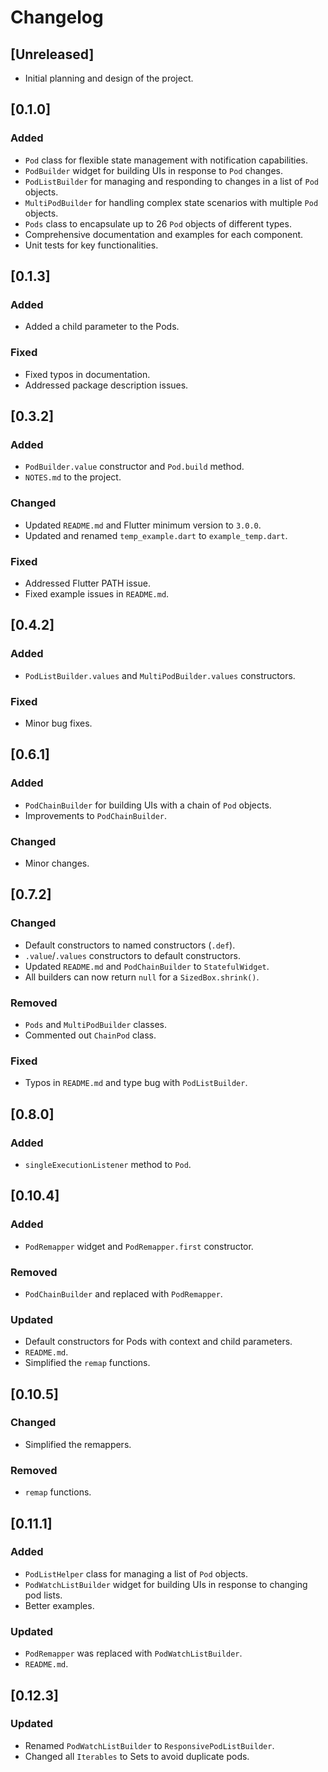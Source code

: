 # Changelog

## [Unreleased]

- Initial planning and design of the project.

## [0.1.0]

### Added

- `Pod` class for flexible state management with notification capabilities.
- `PodBuilder` widget for building UIs in response to `Pod` changes.
- `PodListBuilder` for managing and responding to changes in a list of `Pod` objects.
- `MultiPodBuilder` for handling complex state scenarios with multiple `Pod` objects.
- `Pods` class to encapsulate up to 26 `Pod` objects of different types.
- Comprehensive documentation and examples for each component.
- Unit tests for key functionalities.

## [0.1.3]

### Added

- Added a child parameter to the Pods.

### Fixed

- Fixed typos in documentation.
- Addressed package description issues.

## [0.3.2]

### Added

- `PodBuilder.value` constructor and `Pod.build` method.
- `NOTES.md` to the project.

### Changed

- Updated `README.md` and Flutter minimum version to `3.0.0`.
- Updated and renamed `temp_example.dart` to `example_temp.dart`.

### Fixed

- Addressed Flutter PATH issue.
- Fixed example issues in `README.md`.

## [0.4.2]

### Added

- `PodListBuilder.values` and `MultiPodBuilder.values` constructors.

### Fixed

- Minor bug fixes.

## [0.6.1]

### Added

- `PodChainBuilder` for building UIs with a chain of `Pod` objects.
- Improvements to `PodChainBuilder`.

### Changed

- Minor changes.

## [0.7.2]

### Changed

- Default constructors to named constructors (`.def`).
- `.value`/`.values` constructors to default constructors.
- Updated `README.md` and `PodChainBuilder` to `StatefulWidget`.
- All builders can now return `null` for a `SizedBox.shrink()`.

### Removed

- `Pods` and `MultiPodBuilder` classes.
- Commented out `ChainPod` class.

### Fixed

- Typos in `README.md` and type bug with `PodListBuilder`.

## [0.8.0]

### Added

- `singleExecutionListener` method to `Pod`.

## [0.10.4]

### Added

- `PodRemapper` widget and `PodRemapper.first` constructor.

### Removed

- `PodChainBuilder` and replaced with `PodRemapper`.

### Updated

- Default constructors for Pods with context and child parameters.
- `README.md`.
- Simplified the `remap` functions.

## [0.10.5]

### Changed

- Simplified the remappers.

### Removed

- `remap` functions.

## [0.11.1]

### Added

- `PodListHelper` class for managing a list of `Pod` objects.
- `PodWatchListBuilder` widget for building UIs in response to changing pod lists.
- Better examples.

### Updated

- `PodRemapper` was replaced with `PodWatchListBuilder`.
- `README.md`.

## [0.12.3]

### Updated

- Renamed `PodWatchListBuilder` to `ResponsivePodListBuilder`.
- Changed all `Iterables` to Sets to avoid duplicate pods.